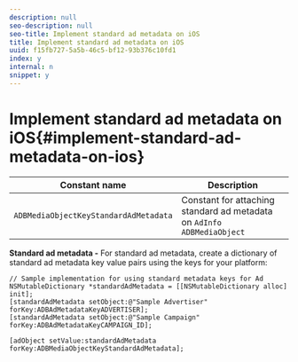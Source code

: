 ```yaml
---
description: null
seo-description: null
seo-title: Implement standard ad metadata on iOS
title: Implement standard ad metadata on iOS
uuid: f15fb727-5a5b-46c5-bf12-93b376c10fd1
index: y
internal: n
snippet: y
---
```


# Implement standard ad metadata on iOS{#implement-standard-ad-metadata-on-ios}

|  Constant name  | Description  |
|---|---|
|  `ADBMediaObjectKeyStandardAdMetadata`  | Constant for attaching standard ad metadata on `AdInfo ADBMediaObject`  |

**Standard ad metadata -** For standard ad metadata, create a dictionary of standard ad metadata key value pairs using the keys for your platform: 

```
// Sample implementation for using standard metadata keys for Ad 
NSMutableDictionary *standardAdMetadata = [[NSMutableDictionary alloc] init]; 
[standardAdMetadata setObject:@"Sample Advertiser" forKey:ADBAdMetadataKeyADVERTISER]; 
[standardAdMetadata setObject:@"Sample Campaign" forKey:ADBAdMetadataKeyCAMPAIGN_ID]; 
 
[adObject setValue:standardAdMetadata forKey:ADBMediaObjectKeyStandardAdMetadata];
```

[](../../../sdk-implement/track-av-playback/impl-std-metadata/ios-metadata-keys.md)
